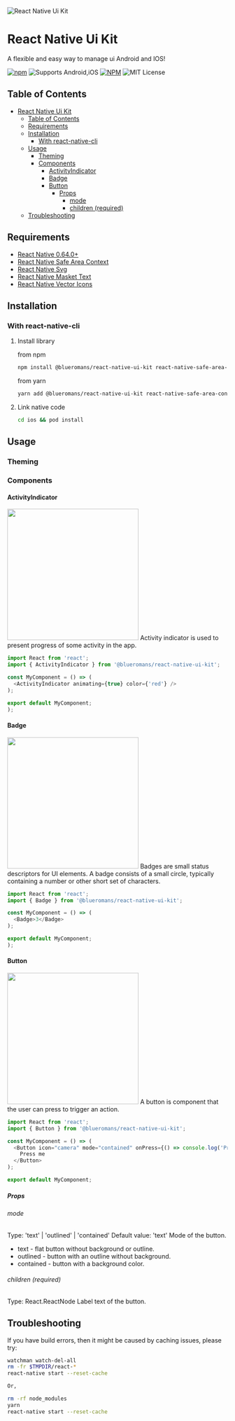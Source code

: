 <img alt="React Native Ui Kit" src="https://user-images.githubusercontent.com/29883389/197212969-5c3b98c8-63d2-4cf9-af35-05e1f26d4e37.png">

# React Native Ui Kit

A flexible and easy way to manage ui Android and IOS!

[![npm](https://img.shields.io/npm/v/@blueromans/react-native-ui-kit)](https://www.npmjs.com/package/@blueromans/react-native-ui-kit) ![Supports Android,iOS](https://img.shields.io/badge/platforms-android%20%7C%20ios-lightgrey.svg) [![NPM](https://img.shields.io/npm/dm/@blueromans/react-native-ui-kit)](https://www.npmjs.com/package/@blueromans/react-native-ui-kit)
![MIT License](https://img.shields.io/npm/l/@blueromans/react-native-ui-kit.svg)

## Table of Contents

- [React Native Ui Kit](#react-native-ui-kit)
  - [Table of Contents](#table-of-contents)
  - [Requirements](#requirements)
  - [Installation](#installation)
    - [With react-native-cli](#with-react-native-cli)
  - [Usage](#usage)
    - [Theming](#theming)
    - [Components](#components)
      - [ActivityIndicator](#activityindicator)
      - [Badge](#badge)
      - [Button](#button)
        - [Props](#props)
          - [mode](#mode)
          - [children (required)](#children-required)
  - [Troubleshooting](#troubleshooting)

## Requirements

- [React Native 0.64.0+](https://reactnative.dev)
- [React Native Safe Area Context](https://www.npmjs.com/package/react-native-safe-area-context)
- [React Native Svg](https://www.npmjs.com/package/react-native-svg)
- [React Native Masket Text](https://www.npmjs.com/package/react-native-masked-text)
- [React Native Vector Icons](https://www.npmjs.com/package/react-native-vector-icons)

## Installation

### With react-native-cli

1. Install library

   from npm

   ```bash
   npm install @blueromans/react-native-ui-kit react-native-safe-area-context react-native-svg react-native-masked-text react-native-vector-icons
   ```

   from yarn

   ```bash
   yarn add @blueromans/react-native-ui-kit react-native-safe-area-context react-native-svg react-native-masked-text react-native-vector-icons
   ```

2. Link native code

   ```bash
   cd ios && pod install
   ```

## Usage

### Theming

### Components

#### ActivityIndicator
<img width="300" src="https://user-images.githubusercontent.com/29883389/197247955-a2afc205-cbc0-428f-894b-6f6b0124bb17.gif">
Activity indicator is used to present progress of some activity in the app.

```javascript
import React from 'react';
import { ActivityIndicator } from '@blueromans/react-native-ui-kit';

const MyComponent = () => (
  <ActivityIndicator animating={true} color={'red'} />
);

export default MyComponent;
);
```

#### Badge
<img width="300" src="https://user-images.githubusercontent.com/29883389/197246620-cda0b1ca-670a-4076-b463-af009287027a.png">
Badges are small status descriptors for UI elements. A badge consists of a small circle, typically containing a number or other short set of characters.

```javascript
import React from 'react';
import { Badge } from '@blueromans/react-native-ui-kit';

const MyComponent = () => (
  <Badge>3</Badge>
);

export default MyComponent;
);
```

#### Button
<img width="300" src="https://user-images.githubusercontent.com/29883389/197247692-7ccd23c4-fec8-487e-b6f2-7e410837b3c0.png">
A button is component that the user can press to trigger an action.

```javascript
import React from 'react';
import { Button } from '@blueromans/react-native-ui-kit';

const MyComponent = () => (
  <Button icon="camera" mode="contained" onPress={() => console.log('Pressed')}>
    Press me
  </Button>
);

export default MyComponent;
```

##### Props

###### mode

Type: 'text' | 'outlined' | 'contained'
Default value: 'text'
Mode of the button.

- text - flat button without background or outline.
- outlined - button with an outline without background.
- contained - button with a background color.

###### children (required)

Type: React.ReactNode
Label text of the button.

## Troubleshooting

If you have build errors, then it might be caused by caching issues, please try:

```bash
watchman watch-del-all
rm -fr $TMPDIR/react-*
react-native start --reset-cache

Or,

rm -rf node_modules
yarn
react-native start --reset-cache
```
